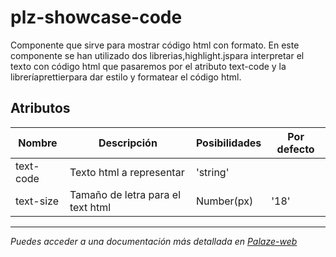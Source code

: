 # plz-showcase-code

Componente que sirve para mostrar código html con formato.
En este componente se han utilizado dos librerias,highlight.jspara interpretar el texto con código html que pasaremos por el atributo text-code y la libreríaprettierpara dar estilo y formatear el código html.

## Atributos

| Nombre     | Descripción              | Posibilidades | Por defecto |
|------------|-------------------------|---------------|-------------|
| text-code  | Texto html a representar | 'string'      |             |
| text-size  | Tamaño de letra para el text html | Number(px) | '18'        |

--------------------------------------------------------------------------------------------------------------

*Puedes acceder a una documentación más detallada en [Palaze-web](https://palaze-pablodiazjorge.netlify.app/)*